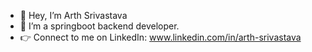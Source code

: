 - 👋 Hey, I’m Arth Srivastava
- 👀 I’m a springboot backend developer. 
- :point_right: Connect to me on LinkedIn: www.linkedin.com/in/arth-srivastava
<!---
ArthSrivastava/ArthSrivastava is a ✨ special ✨ repository because its `README.md` (this file) appears on your GitHub profile.
You can click the Preview link to take a look at your changes.
--->
